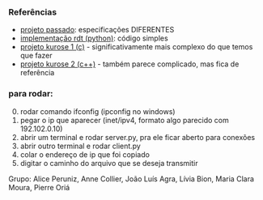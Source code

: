 ### Referências

- [projeto passado](https://github.com/rubdelima/ChatBot-Server---InfraCom/tree/master): especificações DIFERENTES
- [implementação rdt (python)](https://github.com/M-Abdullah-Usmani/Reliable-data-transfer-protocol-rdt-3.0-): código simples
- [projeto kurose 1 (c)](https://github.com/Ghamry0x1/reliable-transport-protocol) - significativamente mais complexo do que temos que fazer
- [projeto kurose 2 (c++)](https://github.com/shamiul94/Reliable-Data-Transfer-Protocol-RDT-Simulation) - também parece complicado, mas fica de referência

### para rodar:
0. rodar comando ifconfig (ipconfig no windows)
1. pegar o ip que aparecer (inet/ipv4, formato algo parecido com 192.102.0.10)
2. abrir um terminal e rodar server.py, pra ele ficar aberto para conexões
3. abrir outro terminal e rodar client.py 
4. colar o endereço de ip que foi copiado
5. digitar o caminho do arquivo que se deseja transmitir


Grupo: Alice Peruniz, Anne Collier, João Luís Agra, Lívia Bion, Maria Clara Moura, Pierre Oriá



